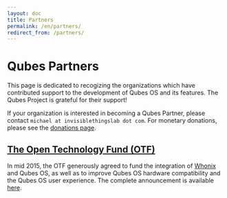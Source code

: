 ```yaml
---
layout: doc
title: Partners
permalink: /en/partners/
redirect_from: /partners/
---
```


Qubes Partners
==============

This page is dedicated to recogizing the organizations which have contributed
support to the development of Qubes OS and its features. The Qubes Project is
grateful for their support!

If your organization is interested in becoming a Qubes
Partner, please contact `michael at invisiblethingslab dot com`. For monetary
donations, please see the [donations page](/en/donate).


[The Open Technology Fund (OTF)](https://www.opentechfund.org/)
---------------------------------------------------------------

In mid 2015, the OTF generously agreed to fund the integration
of [Whonix](https://www.whonix.org/) and Qubes OS, as well
as to improve Qubes OS hardware compatibility and the Qubes
OS user experience. The complete announcement is available
[here](http://blog.invisiblethings.org/2015/06/04/otf-funding-announcement.html).

